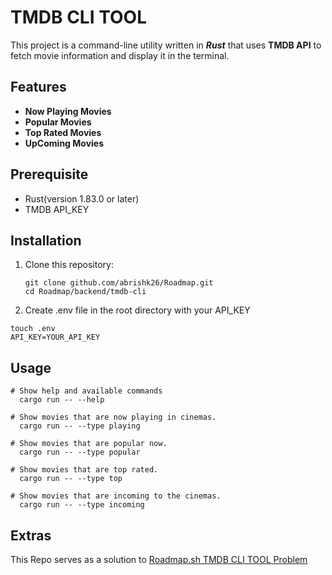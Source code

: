 # TMDB CLI TOOL
This project is a command-line utility written in **_Rust_** that uses **TMDB API** to fetch movie information and display it in the terminal.

## Features
- **Now Playing Movies**
- **Popular Movies**
- **Top Rated Movies**
- **UpComing Movies**

## Prerequisite
- Rust(version 1.83.0 or later)
- TMDB API_KEY 


## Installation
1. Clone this repository:
   ```
   git clone github.com/abrishk26/Roadmap.git
   cd Roadmap/backend/tmdb-cli
   ```
2. Create .env file in the root directory with your API_KEY
  ```
  touch .env
  API_KEY=YOUR_API_KEY
  ```

## Usage
```
# Show help and available commands
  cargo run -- --help

# Show movies that are now playing in cinemas.
  cargo run -- --type playing
  
# Show movies that are popular now.
  cargo run -- --type popular
  
# Show movies that are top rated.
  cargo run -- --type top
  
# Show movies that are incoming to the cinemas.
  cargo run -- --type incoming
```

## Extras
This Repo serves as a solution to [Roadmap.sh TMDB CLI TOOL Problem](https://roadmap.sh/projects/tmdb-cli)
